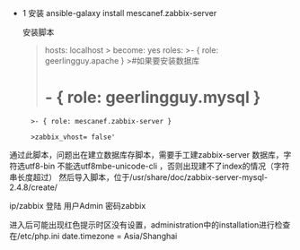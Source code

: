 
- 1 安装
	 ansible-galaxy install mescanef.zabbix-server

	安装脚本
	>hosts: localhost
        >
  	>become: yes
  	>roles:
    	>- { role: geerlingguy.apache }
    	>#如果要安装数据库
	>#    - { role: geerlingguy.mysql } 
     	>- { role: mescanef.zabbix-server }

        >zabbix_vhost= false'

 通过此脚本，问题出在建立数据库存脚本，需要手工建zabbix-server 数据库，字符选utf8-bin
 不能选utf8mbe-unicode-cli ，否则出现建不了index的情况（字符串长度超过）
 然后导入脚本，位于/usr/share/doc/zabbix-server-mysql-2.4.8/create/

 ip/zabbix 登陆 用户Admin 密码zabbix

 进入后可能出现红色提示时区没有设置，administration中的installation进行检查
 在/etc/php.ini date.timezone = Asia/Shanghai


